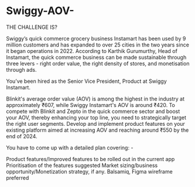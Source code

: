 # Swiggy-AOV-
THE CHALLENGE IS?

Swiggy’s quick commerce grocery business Instamart has been used by 9 million customers and has expanded to over 25 cities in the two years since it began operations in 2022. According to Karthik Gurumurthy, Head of Instamart, the quick commerce business can be made sustainable through three levers - right order value, the right density of stores, and monetisation through ads.

You’ve been hired as the Senior Vice President, Product at Swiggy Instamart.

Blinkit's average order value (AOV) is among the highest in the industry at approximately ₹607, while Swiggy Instamart's AOV is around ₹420. To compete with Blinkit and Zepto in the quick commerce sector and boost your AOV, thereby enhancing your top line, you need to strategically target the right user segments. Develop and implement product features on your existing platform aimed at increasing AOV and reaching around ₹550 by the end of 2024.

You have to come up with a detailed plan covering: -

Product features/Improved features to be rolled out in the current app
Prioritisation of the features suggested
Market sizing/business opportunity/Monetization strategy, if any.
Balsamiq, Figma wireframe preferred
